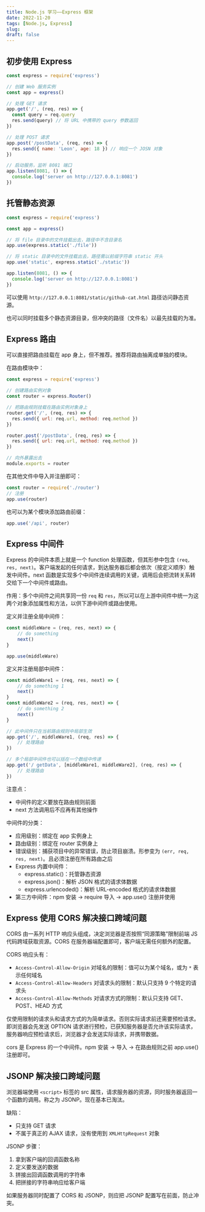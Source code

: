 ```yaml
---
title: Node.js 学习——Express 框架
date: 2022-11-20
tags: [Node.js, Express]
slug: 
draft: false
---
```


## 初步使用 Express

```js
const express = require('express')

// 创建 Web 服务实例
const app = express()

// 处理 GET 请求
app.get('/', (req, res) => {
  const query = req.query
  res.send(query) // 将 URL 中携带的 query 参数返回
})

// 处理 POST 请求
app.post('/postData', (req, res) => {
  res.send({ name: 'Leon', age: 18 }) // 响应一个 JOSN 对象
})

// 启动服务，监听 8081 端口
app.listen(8081, () => {
  console.log('server on http://127.0.0.1:8081')
})
```

## 托管静态资源

```js
const express = require('express')

const app = express()

// 将 file 目录中的文件挂载出去，路径中不含目录名
app.use(express.static('./file'))

// 将 static 目录中的文件挂载出去，路径需以前缀字符串 static 开头
app.use('static', express.static('./static'))

app.listen(8081, () => {
  console.log('server on http://127.0.0.1:8081')
})
```

可以使用 `http://127.0.0.1:8081/static/github-cat.html` 路径访问静态资源。

也可以同时挂载多个静态资源目录，但冲突的路径（文件名）以最先挂载的为准。

## Express 路由

可以直接把路由挂载在 app 身上，但不推荐。推荐将路由抽离成单独的模块。

在路由模块中：

```js
const express = require('express')

// 创建路由实例对象
const router = express.Router()

// 把路由规则挂载在路由实例对象身上
router.get('/', (req, res) => {
  res.send({ url: req.url, method: req.method })
})

router.post('/postData', (req, res) => {
  res.send({ url: req.url, method: req.method })
})

// 向外暴露出去
module.exports = router
```

在其他文件中导入并注册即可：

```js
const router = require('./router')
// 注册
app.use(router)
```

也可以为某个模块添加路由前缀：

```js
app.use('/api', router)
```

## Express 中间件

Express 的中间件本质上就是一个 function 处理函数，但其形参中包含 `(req, res, next)`。客户端发起的任何请求，到达服务器后都会依次（按定义顺序）触发中间件。next 函数是实现多个中间件连续调用的关键，调用后会把流转关系转交给下一个中间件或路由。

作用：多个中间件之间共享同一份 `req` 和 `res`，所以可以在上游中间件中统一为这两个对象添加属性和方法，以供下游中间件或路由使用。

定义并注册全局中间件：

```js
const middleWare = (req, res, next) => {
    // do something
    next()
}

app.use(middleWare)
```

定义并注册局部中间件：

```js
const middleWare1 = (req, res, next) => {
    // do something 1
    next()
}
const middleWare2 = (req, res, next) => {
    // do something 2
    next()
}

// 此中间件只在当前路由规则中局部生效
app.get('/', middleWare1, (req, res) => {
    // 处理路由
})

// 多个局部中间件也可以括在一个数组中传递
app.get('/ getData', [middleWare1, middleWare2], (req, res) => {
    // 处理路由
})
```

注意点：

- 中间件的定义要放在路由规则前面
- next 方法调用后不应再有其他操作

中间件的分类：

- 应用级别：绑定在 app 实例身上
- 路由级别：绑定在 router 实例身上
- 错误级别：捕获项目中的异常错误，防止项目崩溃。形参变为 `(err, req, res, next)`。且必须注册在所有路由之后
- Express 内置中间件：
    - express.static()：托管静态资源
    - express.json()：解析 JSON 格式的请求体数据
    - express.urlencoded()：解析 URL-encoded 格式的请求体数据
- 第三方中间件：npm 安装 -> require 导入 -> app.use() 注册并使用

## Express 使用 CORS 解决接口跨域问题

CORS 由一系列 HTTP 响应头组成，决定浏览器是否按照“同源策略”限制前端 JS 代码跨域获取资源。CORS 在服务器端配置即可，客户端无需任何额外的配置。

CORS 响应头有：

- `Access-Control-Allow-Origin` 对域名的限制：值可以为某个域名，或为 `*` 表示任何域名
- `Access-Control-Allow-Headers` 对请求头的限制：默认只支持 9 个特定的请求头
- `Access-Control-Allow-Methods` 对请求方式的限制：默认只支持 GET、POST、HEAD 方式

仅使用限制的请求头和请求方式的为简单请求。否则实际请求前还需要预检请求。即浏览器会先发送 OPTION 请求进行预检，已获知服务器是否允许该实际请求，服务器响应预检请求后，浏览器才会发送实际请求，并携带数据。

cors 是 Express 的一个中间件。npm 安装 -> 导入 -> 在路由规则之前 app.use() 注册即可。

## JSONP 解决接口跨域问题

浏览器端使用 `<script>` 标签的 src 属性，请求服务器的资源，同时服务器返回一个函数的调用。称之为 JSONP。现在基本已淘汰。

缺陷：

- 只支持 GET 请求
- 不属于真正的 AJAX 请求，没有使用到 `XMLHttpRequest` 对象

JSONP 步骤：

1. 拿到客户端的回调函数名称
2. 定义要发送的数据
3. 拼接出回调函数调用的字符串
4. 把拼接的字符串响应给客户端

如果服务器同时配置了 CORS 和 JSONP，则应把 JSONP 配置写在前面，防止冲突。

